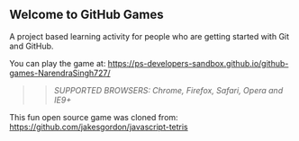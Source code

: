 ## Welcome to GitHub Games

A project based learning activity for people who are getting started with Git and GitHub.

You can play the game at: https://ps-developers-sandbox.github.io/github-games-NarendraSingh727/

>> _*SUPPORTED BROWSERS*: Chrome, Firefox, Safari, Opera and IE9+_

This fun open source game was cloned from: https://github.com/jakesgordon/javascript-tetris
